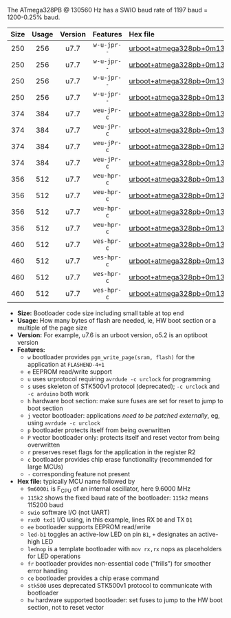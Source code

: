 The ATmega328PB @ 130560 Hz has a SWIO baud rate of 1197 baud = 1200-0.25% baud.

|Size|Usage|Version|Features|Hex file|
|:-:|:-:|:-:|:-:|:--|
|250|256|u7.7|`w-u-jpr--`|[urboot+atmega328pb+0m130560i++++1k2_swio_rxb4_txb3_led+b5.hex](https://raw.githubusercontent.com/stefanrueger/urboot.hex/main/mcus/atmega328pb/internal_oscillator/fint+0m130560_Hz/br++++1k2_bps/urboot+atmega328pb+0m130560i++++1k2_swio_rxb4_txb3_led+b5.hex)|
|250|256|u7.7|`w-u-jpr--`|[urboot+atmega328pb+0m130560i++++1k2_swio_rxb4_txb3_lednop.hex](https://raw.githubusercontent.com/stefanrueger/urboot.hex/main/mcus/atmega328pb/internal_oscillator/fint+0m130560_Hz/br++++1k2_bps/urboot+atmega328pb+0m130560i++++1k2_swio_rxb4_txb3_lednop.hex)|
|250|256|u7.7|`w-u-jpr--`|[urboot+atmega328pb+0m130560i++++1k2_swio_rxd0_txd1_led+b5.hex](https://raw.githubusercontent.com/stefanrueger/urboot.hex/main/mcus/atmega328pb/internal_oscillator/fint+0m130560_Hz/br++++1k2_bps/urboot+atmega328pb+0m130560i++++1k2_swio_rxd0_txd1_led+b5.hex)|
|250|256|u7.7|`w-u-jpr--`|[urboot+atmega328pb+0m130560i++++1k2_swio_rxd0_txd1_lednop.hex](https://raw.githubusercontent.com/stefanrueger/urboot.hex/main/mcus/atmega328pb/internal_oscillator/fint+0m130560_Hz/br++++1k2_bps/urboot+atmega328pb+0m130560i++++1k2_swio_rxd0_txd1_lednop.hex)|
|374|384|u7.7|`weu-jPr-c`|[urboot+atmega328pb+0m130560i++++1k2_swio_rxb4_txb3_ee_led+b5_fr_ce.hex](https://raw.githubusercontent.com/stefanrueger/urboot.hex/main/mcus/atmega328pb/internal_oscillator/fint+0m130560_Hz/br++++1k2_bps/urboot+atmega328pb+0m130560i++++1k2_swio_rxb4_txb3_ee_led+b5_fr_ce.hex)|
|374|384|u7.7|`weu-jPr-c`|[urboot+atmega328pb+0m130560i++++1k2_swio_rxb4_txb3_ee_lednop_fr_ce.hex](https://raw.githubusercontent.com/stefanrueger/urboot.hex/main/mcus/atmega328pb/internal_oscillator/fint+0m130560_Hz/br++++1k2_bps/urboot+atmega328pb+0m130560i++++1k2_swio_rxb4_txb3_ee_lednop_fr_ce.hex)|
|374|384|u7.7|`weu-jPr-c`|[urboot+atmega328pb+0m130560i++++1k2_swio_rxd0_txd1_ee_led+b5_fr_ce.hex](https://raw.githubusercontent.com/stefanrueger/urboot.hex/main/mcus/atmega328pb/internal_oscillator/fint+0m130560_Hz/br++++1k2_bps/urboot+atmega328pb+0m130560i++++1k2_swio_rxd0_txd1_ee_led+b5_fr_ce.hex)|
|374|384|u7.7|`weu-jPr-c`|[urboot+atmega328pb+0m130560i++++1k2_swio_rxd0_txd1_ee_lednop_fr_ce.hex](https://raw.githubusercontent.com/stefanrueger/urboot.hex/main/mcus/atmega328pb/internal_oscillator/fint+0m130560_Hz/br++++1k2_bps/urboot+atmega328pb+0m130560i++++1k2_swio_rxd0_txd1_ee_lednop_fr_ce.hex)|
|356|512|u7.7|`weu-hpr-c`|[urboot+atmega328pb+0m130560i++++1k2_swio_rxb4_txb3_ee_led+b5_fr_ce_hw.hex](https://raw.githubusercontent.com/stefanrueger/urboot.hex/main/mcus/atmega328pb/internal_oscillator/fint+0m130560_Hz/br++++1k2_bps/urboot+atmega328pb+0m130560i++++1k2_swio_rxb4_txb3_ee_led+b5_fr_ce_hw.hex)|
|356|512|u7.7|`weu-hpr-c`|[urboot+atmega328pb+0m130560i++++1k2_swio_rxb4_txb3_ee_lednop_fr_ce_hw.hex](https://raw.githubusercontent.com/stefanrueger/urboot.hex/main/mcus/atmega328pb/internal_oscillator/fint+0m130560_Hz/br++++1k2_bps/urboot+atmega328pb+0m130560i++++1k2_swio_rxb4_txb3_ee_lednop_fr_ce_hw.hex)|
|356|512|u7.7|`weu-hpr-c`|[urboot+atmega328pb+0m130560i++++1k2_swio_rxd0_txd1_ee_led+b5_fr_ce_hw.hex](https://raw.githubusercontent.com/stefanrueger/urboot.hex/main/mcus/atmega328pb/internal_oscillator/fint+0m130560_Hz/br++++1k2_bps/urboot+atmega328pb+0m130560i++++1k2_swio_rxd0_txd1_ee_led+b5_fr_ce_hw.hex)|
|356|512|u7.7|`weu-hpr-c`|[urboot+atmega328pb+0m130560i++++1k2_swio_rxd0_txd1_ee_lednop_fr_ce_hw.hex](https://raw.githubusercontent.com/stefanrueger/urboot.hex/main/mcus/atmega328pb/internal_oscillator/fint+0m130560_Hz/br++++1k2_bps/urboot+atmega328pb+0m130560i++++1k2_swio_rxd0_txd1_ee_lednop_fr_ce_hw.hex)|
|460|512|u7.7|`wes-hpr-c`|[urboot+atmega328pb+0m130560i++++1k2_swio_rxb4_txb3_ee_led+b5_fr_ce_stk500_hw.hex](https://raw.githubusercontent.com/stefanrueger/urboot.hex/main/mcus/atmega328pb/internal_oscillator/fint+0m130560_Hz/br++++1k2_bps/urboot+atmega328pb+0m130560i++++1k2_swio_rxb4_txb3_ee_led+b5_fr_ce_stk500_hw.hex)|
|460|512|u7.7|`wes-hpr-c`|[urboot+atmega328pb+0m130560i++++1k2_swio_rxb4_txb3_ee_lednop_fr_ce_stk500_hw.hex](https://raw.githubusercontent.com/stefanrueger/urboot.hex/main/mcus/atmega328pb/internal_oscillator/fint+0m130560_Hz/br++++1k2_bps/urboot+atmega328pb+0m130560i++++1k2_swio_rxb4_txb3_ee_lednop_fr_ce_stk500_hw.hex)|
|460|512|u7.7|`wes-hpr-c`|[urboot+atmega328pb+0m130560i++++1k2_swio_rxd0_txd1_ee_led+b5_fr_ce_stk500_hw.hex](https://raw.githubusercontent.com/stefanrueger/urboot.hex/main/mcus/atmega328pb/internal_oscillator/fint+0m130560_Hz/br++++1k2_bps/urboot+atmega328pb+0m130560i++++1k2_swio_rxd0_txd1_ee_led+b5_fr_ce_stk500_hw.hex)|
|460|512|u7.7|`wes-hpr-c`|[urboot+atmega328pb+0m130560i++++1k2_swio_rxd0_txd1_ee_lednop_fr_ce_stk500_hw.hex](https://raw.githubusercontent.com/stefanrueger/urboot.hex/main/mcus/atmega328pb/internal_oscillator/fint+0m130560_Hz/br++++1k2_bps/urboot+atmega328pb+0m130560i++++1k2_swio_rxd0_txd1_ee_lednop_fr_ce_stk500_hw.hex)|

- **Size:** Bootloader code size including small table at top end
- **Usage:** How many bytes of flash are needed, ie, HW boot section or a multiple of the page size
- **Version:** For example, u7.6 is an urboot version, o5.2 is an optiboot version
- **Features:**
  + `w` bootloader provides `pgm_write_page(sram, flash)` for the application at `FLASHEND-4+1`
  + `e` EEPROM read/write support
  + `u` uses urprotocol requiring `avrdude -c urclock` for programming
  + `s` uses skeleton of STK500v1 protocol (deprecated); `-c urclock` and `-c arduino` both work
  + `h` hardware boot section: make sure fuses are set for reset to jump to boot section
  + `j` vector bootloader: applications *need to be patched externally*, eg, using `avrdude -c urclock`
  + `p` bootloader protects itself from being overwritten
  + `P` vector bootloader only: protects itself and reset vector from being overwritten
  + `r` preserves reset flags for the application in the register R2
  + `c` bootloader provides chip erase functionality (recommended for large MCUs)
  + `-` corresponding feature not present
- **Hex file:** typically MCU name followed by
  + `9m6000i` is F<sub>CPU</sub> of an internal oscillator, here 9.6000 MHz
  + `115k2` shows the fixed baud rate of the bootloader: `115k2` means 115200 baud
  + `swio` software I/O (not UART)
  + `rxd0 txd1` I/O using, in this example, lines RX `D0` and TX `D1`
  + `ee` bootloader supports EEPROM read/write
  + `led-b1` toggles an active-low LED on pin `B1`, `+` designates an active-high LED
  + `lednop` is a template bootloader with `mov rx,rx` nops as placeholders for LED operations
  + `fr` bootloader provides non-essential code ("frills") for smoother error handling
  + `ce` bootloader provides a chip erase command
  + `stk500` uses deprecated STK500v1 protocol to communicate with bootloader
  + `hw` hardware supported bootloader: set fuses to jump to the HW boot section, not to reset vector
